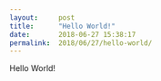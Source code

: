 ```yaml
---
layout:     post
title:      "Hello World!"
date:       2018-06-27 15:38:17
permalink:  2018/06/27/hello-world/
---
```


Hello World!

